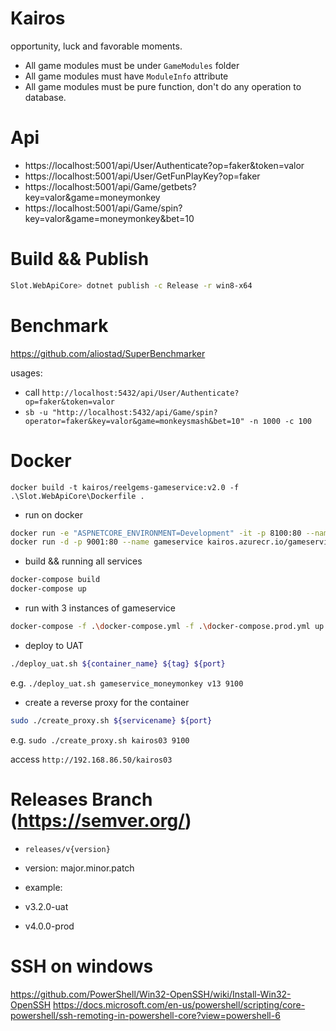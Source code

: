 Kairos 
===========
opportunity, luck and favorable moments.

- All game modules must be under `GameModules` folder
- All game modules must have `ModuleInfo` attribute
- All game modules must be pure function, don't do any operation to database.

Api
==========
- https://localhost:5001/api/User/Authenticate?op=faker&token=valor
- https://localhost:5001/api/User/GetFunPlayKey?op=faker
- https://localhost:5001/api/Game/getbets?key=valor&game=moneymonkey
- https://localhost:5001/api/Game/spin?key=valor&game=moneymonkey&bet=10

Build && Publish
==========
```sh
Slot.WebApiCore> dotnet publish -c Release -r win8-x64
```

Benchmark
==========
https://github.com/aliostad/SuperBenchmarker

usages:
- call `http://localhost:5432/api/User/Authenticate?op=faker&token=valor`
- `sb -u "http://localhost:5432/api/Game/spin?operator=faker&key=valor&game=monkeysmash&bet=10" -n 1000 -c 100`

Docker
======

```
docker build -t kairos/reelgems-gameservice:v2.0 -f .\Slot.WebApiCore\Dockerfile .
```

- run on docker
```sh
docker run -e "ASPNETCORE_ENVIRONMENT=Development" -it -p 8100:80 --name kairos kairos
docker run -d -p 9001:80 --name gameservice kairos.azurecr.io/gameservice:v2_14
```

- build && running all services
```sh
docker-compose build
docker-compose up
```

- run with 3 instances of gameservice
```sh
docker-compose -f .\docker-compose.yml -f .\docker-compose.prod.yml up --scale gameservice=3 -d
```

- deploy to UAT
```sh
./deploy_uat.sh ${container_name} ${tag} ${port}
```
e.g. `./deploy_uat.sh gameservice_moneymonkey v13 9100`

- create a reverse proxy for the container
```sh
sudo ./create_proxy.sh ${servicename} ${port}
```
e.g. `sudo ./create_proxy.sh kairos03 9100`

access `http://192.168.86.50/kairos03`

Releases Branch (https://semver.org/)
===============

- `releases/v{version}`

- version: major.minor.patch
- example: 
- v3.2.0-uat
- v4.0.0-prod

SSH on windows
==============
https://github.com/PowerShell/Win32-OpenSSH/wiki/Install-Win32-OpenSSH
https://docs.microsoft.com/en-us/powershell/scripting/core-powershell/ssh-remoting-in-powershell-core?view=powershell-6
